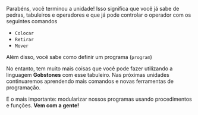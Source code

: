 Parabéns, você terminou a unidade! Isso significa que você já sabe de pedras, tabuleiros e operadores e que já pode controlar o operador com os seguintes comandos

* `Colocar`
* `Retirar`
* `Mover`

Além disso, você sabe como definir um programa (`program`)

No entanto, tem muito mais coisas que você pode fazer utilizando a linguagem **Gobstones** com esse tabuleiro. Nas próximas unidades continuaremos aprendendo mais comandos e novas ferramentas de programação.

E o mais importante: modularizar  nossos programas usando procedimentos e funções. **Vem com a gente!**
